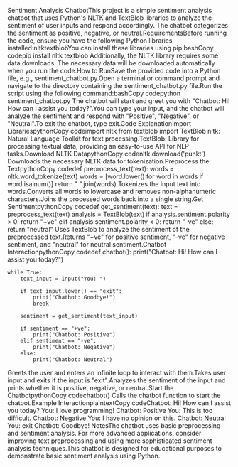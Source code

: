 Sentiment Analysis ChatbotThis project is a simple sentiment analysis chatbot that uses Python's NLTK and TextBlob libraries to analyze the sentiment of user inputs and respond accordingly. The chatbot categorizes the sentiment as positive, negative, or neutral.RequirementsBefore running the code, ensure you have the following Python libraries installed:nltktextblobYou can install these libraries using pip:bashCopy codepip install nltk textblob
Additionally, the NLTK library requires some data downloads. The necessary data will be downloaded automatically when you run the code.How to RunSave the provided code into a Python file, e.g., sentiment_chatbot.py.Open a terminal or command prompt and navigate to the directory containing the sentiment_chatbot.py file.Run the script using the following command:bashCopy codepython sentiment_chatbot.py
The chatbot will start and greet you with "Chatbot: Hi! How can I assist you today?".You can type your input, and the chatbot will analyze the sentiment and respond with "Positive", "Negative", or "Neutral".To exit the chatbot, type exit.Code ExplanationImport LibrariespythonCopy codeimport nltk
from textblob import TextBlob
nltk: Natural Language Toolkit for text processing.TextBlob: Library for processing textual data, providing an easy-to-use API for NLP tasks.Download NLTK DatapythonCopy codenltk.download('punkt')
Downloads the necessary NLTK data for tokenization.Preprocess the TextpythonCopy codedef preprocess_text(text):
    words = nltk.word_tokenize(text)
    words = [word.lower() for word in words if word.isalnum()]
    return " ".join(words)
Tokenizes the input text into words.Converts all words to lowercase and removes non-alphanumeric characters.Joins the processed words back into a single string.Get SentimentpythonCopy codedef get_sentiment(text):
    text = preprocess_text(text)
    analysis = TextBlob(text)
    if analysis.sentiment.polarity &gt; 0:
        return "+ve"
    elif analysis.sentiment.polarity &lt; 0:
        return "-ve"
    else:
        return "neutral"
Uses TextBlob to analyze the sentiment of the preprocessed text.Returns "+ve" for positive sentiment, "-ve" for negative sentiment, and "neutral" for neutral sentiment.Chatbot InteractionpythonCopy codedef chatbot():
    print("Chatbot: Hi! How can I assist you today?")
    
    while True:
        text_input = input("You: ")
        
        if text_input.lower() == "exit":
            print("Chatbot: Goodbye!")
            break
        
        sentiment = get_sentiment(text_input)
        
        if sentiment == "+ve":
            print("Chatbot: Positive")
        elif sentiment == "-ve":
            print("Chatbot: Negative")
        else:
            print("Chatbot: Neutral")
Greets the user and enters an infinite loop to interact with them.Takes user input and exits if the input is "exit".Analyzes the sentiment of the input and prints whether it is positive, negative, or neutral.Start the ChatbotpythonCopy codechatbot()
Calls the chatbot function to start the chatbot.Example InteractionplaintextCopy codeChatbot: Hi! How can I assist you today?
You: I love programming!
Chatbot: Positive
You: This is too difficult.
Chatbot: Negative
You: I have no opinion on this.
Chatbot: Neutral
You: exit
Chatbot: Goodbye!
NotesThe chatbot uses basic preprocessing and sentiment analysis. For more advanced applications, consider improving text preprocessing and using more sophisticated sentiment analysis techniques.This chatbot is designed for educational purposes to demonstrate basic sentiment analysis using Python.

